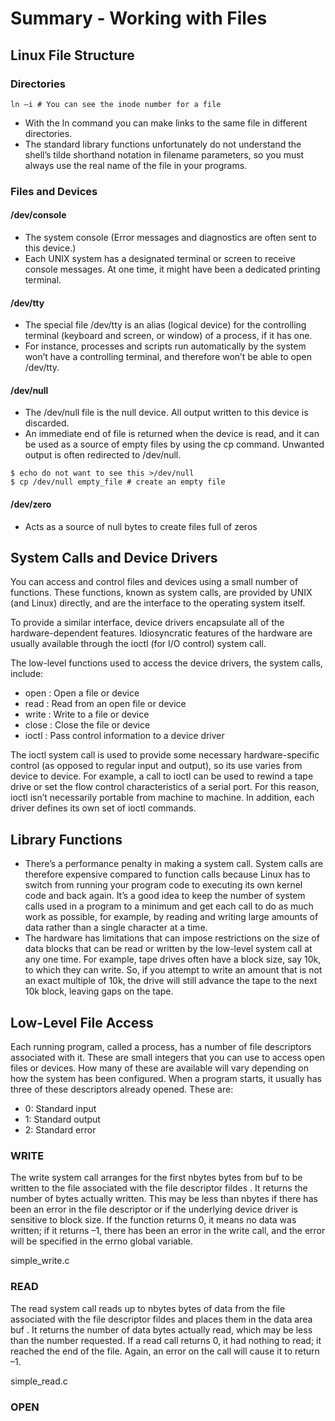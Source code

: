 # Summary - Working with Files

## Linux File Structure

### Directories

```
ln –i # You can see the inode number for a file 
```
* With the ln command you can make links to the same file in different directories.
* The standard library functions unfortunately do not understand the shell’s tilde shorthand notation in filename parameters, so you must always use the real name of the file in your programs.

### Files and Devices

#### /dev/console
* The system console (Error messages and diagnostics are often sent to this device.)
* Each UNIX system has a designated terminal or screen to receive console messages. At one time, it might have been a dedicated printing terminal.

#### /dev/tty
* The special file /dev/tty is an alias (logical device) for the controlling terminal (keyboard and screen, or window) of a process, if it has one.
* For instance, processes and scripts run automatically by the system won’t have a controlling terminal, and therefore won’t be able to open /dev/tty.

#### /dev/null

* The /dev/null file is the null device. All output written to this device is discarded. 
* An immediate end of file is returned when the device is read, and it can be used as a source of empty files by using the cp command. Unwanted output is often redirected to /dev/null.

```
$ echo do not want to see this >/dev/null
$ cp /dev/null empty_file # create an empty file
```

#### /dev/zero

* Acts as a source of null bytes to create files full of zeros

## System Calls and Device Drivers


You can access and control files and devices using a small number of functions. These functions, known as system calls, are provided by UNIX (and Linux) directly, and are the interface to the operating system itself.

To provide a similar interface, device drivers encapsulate all of the hardware-dependent features. Idiosyncratic features of the hardware are usually available through the ioctl (for I/O control) system call.

The low-level functions used to access the device drivers, the system calls, include:
* open : Open a file or device
* read : Read from an open file or device
* write : Write to a file or device
* close : Close the file or device
* ioctl : Pass control information to a device driver

The ioctl system call is used to provide some necessary hardware-specific control (as opposed to regular input and output), so its use varies from device to device. For example, a call to ioctl can be used to rewind a tape drive or set the flow control characteristics of a serial port. For this reason, ioctl isn’t necessarily portable from machine to machine. In addition, each driver defines its own set of ioctl commands.

## Library Functions

* There’s a performance penalty in making a system call. System calls are therefore expensive compared to function calls because Linux has to switch from running your program code to executing its own kernel code and back again. It’s a good idea to keep the number of system calls used in a program to a minimum and get each call to do as much work as possible, for example, by reading and writing large amounts of data rather than a single character at a time.
* The hardware has limitations that can impose restrictions on the size of data blocks that can be read or written by the low-level system call at any one time. For example, tape drives often have a block size, say 10k, to which they can write. So, if you attempt to write an amount that is not an exact multiple of 10k, the drive will still advance the tape to the next 10k block, leaving gaps on the tape.

## Low-Level File Access

Each running program, called a process, has a number of file descriptors associated with it. These are small integers that you can use to access open files or devices. How many of these are available will vary depending on how the system has been configured. When a program starts, it usually has three of these descriptors already opened. These are:
- 0: Standard input
- 1: Standard output
- 2: Standard error

### WRITE

The write system call arranges for the first nbytes bytes from buf to be written to the file associated with the file descriptor fildes . It returns the number of bytes actually written. This may be less than nbytes if there has been an error in the file descriptor or if the underlying device driver is sensitive to block size. If the function returns 0, it means no data was written; if it returns –1, there has been an error in the write call, and the error will be specified in the errno global variable.

simple_write.c

### READ

The read system call reads up to nbytes bytes of data from the file associated with the file descriptor fildes and places them in the data area buf . It returns the number of data bytes actually read, which may be less than the number requested. If a read call returns 0, it had nothing to read; it reached the end of the file. Again, an error on the call will cause it to return –1.

simple_read.c

### OPEN


